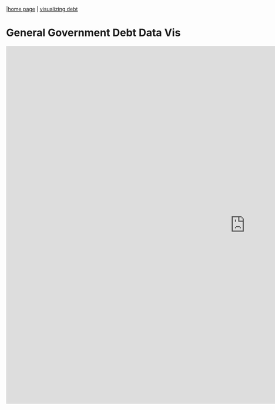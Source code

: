 |[home page](https://chels0000.github.io/portfolio/) | [visualizing debt](DataVis2)

# General Government Debt Data Vis
<iframe src="https://data.oecd.org/chart/7faA" width="1300" height="975" style="border: 0" mozallowfullscreen="true" webkitallowfullscreen="true" allowfullscreen="true"><a href="https://data.oecd.org/chart/7faA" target="_blank">OECD Chart: General government debt, Total, % of GDP, Annual, 2020</a></iframe>

